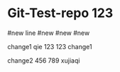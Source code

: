 # Git-Test-repo 123
#new line
#new
#new
#new

change1 qie
123
123
change1


change2 456 789 xujiaqi

